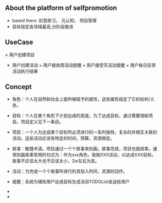## About the platform of selfpromotion
* based thero: 刻意练习， 元认知， 项目管理
* 目标锁定各领域最高,分阶段推进


## UseCase
× 用户创建项目
* 用户创建活动
× 用户接收周活动提醒
× 用户接受天活动提醒
× 用户每日反馈活动执行结果


## Concept
* 角色：个人在自然和社会上面所被赋予的属性，这些属性规定了它的权利/义务。
* 目标：个人在某个角色下计划达成的高度。为了达成目标，通过需要借助项目。项目定义见下一条目。
* 项目：一个人为达成某个目标所必须进行的一系列独特，复杂的并相互关联的活动。这些活动应该有特定的时间，预算，资源限定。
* 故事：敏捷术语。项目通过一个个故事来刻画。故事完成，项目也就结束。通常刻画故事常用的句式为：作为xxx角色，我做XXX活动，以达成XXX目标。故事不应该太大也不应该太小，2w左右为宜。
* 活动：为完成一个个故事所进行的具投入时间，资源的动作。


* 提醒：系统为辅佐用户达成目标生成活动TODOList发送给用户
* 
* 